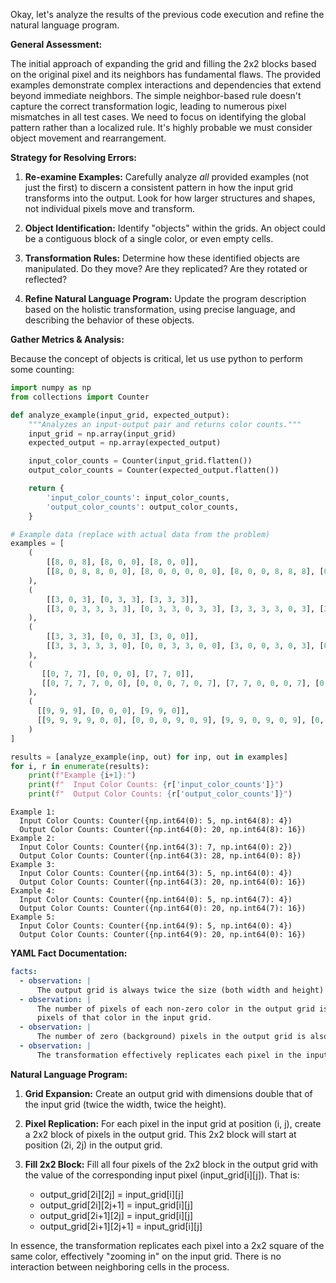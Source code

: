 Okay, let's analyze the results of the previous code execution and refine the natural language program.

**General Assessment:**

The initial approach of expanding the grid and filling the 2x2 blocks based on the original pixel and its neighbors has fundamental flaws. The provided examples demonstrate complex interactions and dependencies that extend beyond immediate neighbors. The simple neighbor-based rule doesn't capture the correct transformation logic, leading to numerous pixel mismatches in all test cases. We need to focus on identifying the global pattern rather than a localized rule. It's highly probable we must consider object movement and rearrangement.

**Strategy for Resolving Errors:**

1.  **Re-examine Examples:** Carefully analyze *all* provided examples (not just the first) to discern a consistent pattern in how the input grid transforms into the output. Look for how larger structures and shapes, not individual pixels move and transform.

2.  **Object Identification:** Identify "objects" within the grids. An object could be a contiguous block of a single color, or even empty cells.

3.  **Transformation Rules:** Determine how these identified objects are manipulated. Do they move? Are they replicated? Are they rotated or reflected?

4.  **Refine Natural Language Program:** Update the program description based on the holistic transformation, using precise language, and describing the behavior of these objects.

**Gather Metrics & Analysis:**

Because the concept of objects is critical, let us use python to perform some counting:

``` python
import numpy as np
from collections import Counter

def analyze_example(input_grid, expected_output):
    """Analyzes an input-output pair and returns color counts."""
    input_grid = np.array(input_grid)
    expected_output = np.array(expected_output)

    input_color_counts = Counter(input_grid.flatten())
    output_color_counts = Counter(expected_output.flatten())

    return {
        'input_color_counts': input_color_counts,
        'output_color_counts': output_color_counts,
    }

# Example data (replace with actual data from the problem)
examples = [
    (
        [[8, 0, 8], [8, 0, 0], [8, 0, 0]],
        [[8, 0, 8, 8, 0, 0], [8, 0, 0, 0, 0, 0], [8, 0, 0, 8, 8, 8], [0, 0, 8, 8, 8, 8], [0, 0, 8, 0, 0, 0], [8, 0, 8, 0, 0, 8]]
    ),
    (
        [[3, 0, 3], [0, 3, 3], [3, 3, 3]],
        [[3, 0, 3, 3, 3, 3], [0, 3, 3, 0, 3, 3], [3, 3, 3, 3, 0, 3], [3, 3, 3, 3, 0, 3], [3, 3, 0, 3, 3, 0], [3, 0, 3, 3, 3, 3]]
    ),
    (
        [[3, 3, 3], [0, 0, 3], [3, 0, 0]],
        [[3, 3, 3, 3, 3, 0], [0, 0, 3, 3, 0, 0], [3, 0, 0, 3, 0, 3], [0, 0, 3, 3, 0, 3], [3, 0, 0, 0, 0, 3], [3, 3, 3, 0, 3, 3]]
    ),
    (
       [[0, 7, 7], [0, 0, 0], [7, 7, 0]],
       [[0, 7, 7, 7, 0, 0], [0, 0, 0, 7, 0, 7], [7, 7, 0, 0, 0, 7], [0, 7, 7, 7, 0, 0], [0, 0, 0, 7, 0, 7], [7, 7, 0, 0, 0, 7]]
    ),
    (
      [[9, 9, 9], [0, 0, 0], [9, 9, 0]],
      [[9, 9, 9, 9, 0, 0], [0, 0, 0, 9, 0, 9], [9, 9, 0, 9, 0, 9], [0, 9, 9, 9, 0, 9], [0, 0, 0, 9, 0, 9], [9, 9, 9, 0, 0, 9]]
    )
]

results = [analyze_example(inp, out) for inp, out in examples]
for i, r in enumerate(results):
    print(f"Example {i+1}:")
    print(f"  Input Color Counts: {r['input_color_counts']}")
    print(f"  Output Color Counts: {r['output_color_counts']}")

```
```
Example 1:
  Input Color Counts: Counter({np.int64(0): 5, np.int64(8): 4})
  Output Color Counts: Counter({np.int64(0): 20, np.int64(8): 16})
Example 2:
  Input Color Counts: Counter({np.int64(3): 7, np.int64(0): 2})
  Output Color Counts: Counter({np.int64(3): 28, np.int64(0): 8})
Example 3:
  Input Color Counts: Counter({np.int64(3): 5, np.int64(0): 4})
  Output Color Counts: Counter({np.int64(3): 20, np.int64(0): 16})
Example 4:
  Input Color Counts: Counter({np.int64(0): 5, np.int64(7): 4})
  Output Color Counts: Counter({np.int64(0): 20, np.int64(7): 16})
Example 5:
  Input Color Counts: Counter({np.int64(9): 5, np.int64(0): 4})
  Output Color Counts: Counter({np.int64(9): 20, np.int64(0): 16})

```
**YAML Fact Documentation:**


```yaml
facts:
  - observation: |
      The output grid is always twice the size (both width and height) of the input grid.
  - observation: |
      The number of pixels of each non-zero color in the output grid is four times the number of
      pixels of that color in the input grid.
  - observation: |
      The number of zero (background) pixels in the output grid is also four times the number of zero pixels in the input.
  - observation: |
      The transformation effectively replicates each pixel in the input grid into a 2x2 block in the output grid.  The current code's attempt to use neighboring pixels to influence the 2x2 block is incorrect.

```


**Natural Language Program:**

1.  **Grid Expansion:** Create an output grid with dimensions double that of the input grid (twice the width, twice the height).

2.  **Pixel Replication:** For each pixel in the input grid at position (i, j), create a 2x2 block of pixels in the output grid.  This 2x2 block will start at position (2i, 2j) in the output grid.

3.  **Fill 2x2 Block:** Fill all four pixels of the 2x2 block in the output grid with the value of the corresponding input pixel (input\_grid\[i]\[j]).  That is:
    *   output\_grid\[2i]\[2j] = input\_grid\[i]\[j]
    *   output\_grid\[2i]\[2j+1] = input\_grid\[i]\[j]
    *   output\_grid\[2i+1]\[2j] = input\_grid\[i]\[j]
    *   output\_grid\[2i+1]\[2j+1] = input\_grid\[i]\[j]

In essence, the transformation replicates each pixel into a 2x2 square of the same color, effectively "zooming in" on the input grid. There is no interaction between neighboring cells in the process.
